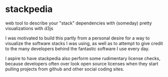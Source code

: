 stackpedia
==========

web tool to describe your "stack" dependencies with
(someday) pretty visualizations with d3js

I was motivated to build this partly from a personal 
desire for a way to visualize the software stacks I 
was using, as well as to attempt to give credit to 
the many developers behind the fantastic software 
I use every day.

I aspire to have stackpedia also perform some rudimentary 
license checks, because developers often over look open 
source licenses when they start pulling projects from 
github and other social coding sites.
